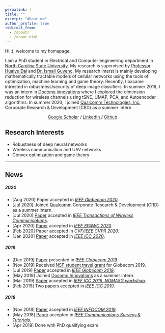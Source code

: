 ```yaml
---
permalink: /
title: ""
excerpt: "About me"
author_profile: true
redirect_from: 
  - /about/
  - /about.html
---
```



Hi :), welcome to my homepage.

I am a PhD student in Electrical and Computer engineering  department in [North Carolina State University](https://www.ncsu.edu/). My research is supervised by [Professor Huaiyu Dai](https://people.engr.ncsu.edu/hdai/) and [Dr. Ismail Guvenc](https://sites.google.com/site/iguvenc/). My research interst is mainly developing mathematically tractable models of cellular networks using the tools of optimization, machine learning and game theory. Recently, I bacame intrested in robustness/security of deep image classifiers. In summer 2019, I was an intern in [Docomo Innovations](https://www.docomoinnovations.com/) where I  explored the dimension reduction  for wireless channels using tSNE, UMAP, PCA, and Autoencoder algorithms.  In summer 2020, I joined [Qualcomm Technologies, Inc.](https://www.qualcomm.com/)  Corporate Research & Development (CRD) as a summer intern.


<p align="center">
             <!--   <a href="{{ BASE_PATH }}/assets/resume_chiranjib.pdf">CV</a> / -->
               <!--  <a href="{{ BASE_PATH }}/assets/chiranjib-bio.txt">Biography</a> / -->
                <a href="https://scholar.google.com/citations?user=YMeLTBsAAAAJ&hl=en">Google Scholar</a>  /
                <a href="https://www.linkedin.com/in/ali-rahmati-0b833a160/"> LinkedIn </a>  /
                 <a href="https://github.com/thisisalirah"> Github </a>
</p>


## Research Interests

- Robustness of deep neural networks 
- Wireless communication and UAV networks
- Convex optimization and game theory


----
## News

##### 2020

- [Aug 2020]  Paper accepted in [*IEEE Globecom 2020*](https://globecom2020.ieee-globecom.org/).
- [Jul 2020] Joined [Qualcomm](https://www.qualcomm.com/)  Corporate Research & Development (CRD) as a summer intern.
- [Jul 2020]  [Paper](https://ieeexplore.ieee.org/document/9140376) accepted in [ *IEEE Transactions of Wireless Communications*](https://ieeexplore.ieee.org/xpl/RecentIssue.jsp?punumber=7693).
- [Apr 2020]  [Paper](https://arxiv.org/abs/2005.04585) accepted in [ *IEEE SPAWC 2020*](https://spawc2020.netlify.app/).
 - [Feb 2020]  [Paper](http://arxiv.org/abs/2003.06468) accepted in [*CVF/IEEE CVPR 2020*](http://cvpr2020.thecvf.com/).
 - [Jan 2020]  [Paper](https://arxiv.org/abs/2002.10020) accepted in [*IEEE ICC 2020*](https://icc2020.ieee-icc.org/).
 
##### 2019
- [Dec 2019]  [Paper](https://arxiv.org/abs/1904.07781) presented in [*IEEE Globecom 2019*](https://globecom2019.ieee-globecom.org/).
- [Nov 2019] Received [NSF student travel grant](https://globecom2019.ieee-globecom.org/program/student-travel-grant-winners) for Globecom 2019.
- [Jul 2019]  [Paper](https://arxiv.org/abs/1904.07781) accepted in [*IEEE Globecom 2019*](https://globecom2019.ieee-globecom.org/).
- [May 2019] Joined [Docomo Innovations](https://www.docomoinnovations.com/) as a summer intern.
- [Mar 2019]  [Paper](https://ieeexplore.ieee.org/document/8756699) accepted in [*IEEE ICC 2019, NOMA5G workshop*](https://icc2019.ieee-icc.org/workshop/w05-5th-international-workshop-non-orthogonal-multiple-access-techniques-5g).
 - [Feb 2019] Two papers accepted in  [*IEEE ICC 2019*](https://icc2019.ieee-icc.org/).

##### 2018
- [Nov 2018] [Paper](https://ieeexplore.ieee.org/abstract/document/8737472) accepted in [*IEEE INFOCOM 2019*](https://infocom2019.ieee-infocom.org/).
 - [May 2018] [Paper](https://ieeexplore.ieee.org/abstract/document/8367785) accepted in [*IEEE Communications Surveys & Tutorials*](https://ieeexplore.ieee.org/xpl/RecentIssue.jsp?punumber=9739).
 - [Apr 2018]  Done with PhD qualifying exam.



